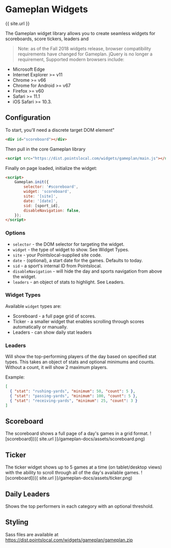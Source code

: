 # Gameplan Widgets
{{ site.url }}

The Gameplan widget library allows you to create seamless widgets for scoreboards, score tickers, leaders and 

> Note: as of the Fall 2018 widgets release, browser compatibility requirements have changed for Gameplan. jQuery is no longer a requirement, Supported modern browsers include: 
* Microsoft Edge
* Internet Explorer >= v11
* Chrome >= v66
* Chrome for Android >= v67
* Firefox >= v60
* Safari >= 11.1
* iOS Safari >= 10.3.

## Configuration
To start, you'll need a discrete target DOM element"

```html
<div id="scoreboard"></div>
```

Then pull in the core Gameplan library
```html
<script src="https://dist.pointslocal.com/widgets/gameplan/main.js"></script>
```

Finally on page loaded, initialize the widget:
```html
<script>
    Gameplan.init({
        selector: '#scoreboard',
        widget: 'scoreboard',
        site: '[site]',
        date: '[date]',
        sid: [sport_id],
        disableNavigation: false,
    });
</script>
```

### Options
* ```selector``` - the DOM selector for targeting the widget.
* ```widget``` - the type of widget to show. See Widget Types.
* ```site``` - your Pointslocal-supplied site code.
* ```date``` - (optional), a start date for the games. Defaults to today.
* ```sid``` - a sport's internal ID from Pointslocal. 
* ```disableNavigation``` - will hide the day and sports navigation from above the widget.
* ```leaders``` - an object of stats to highlight.  See Leaders.

### Widget Types
Available ```widget``` types are:
* Scoreboard - a full page grid of scores.
* Ticker - a smaller widget that enables scrolling through scores automatically or manually.
* Leaders - can show daily stat leaders 

### Leaders 
Will show the top-performing players of the day based on specified stat types. This takes an object of stats and optional minimums and counts. Without a count, it will show 2 maximum players.

Example:
```json
[
  { "stat": "rushing-yards", "minimum": 50, "count": 5 },
  { "stat": "passing-yards", "minimum": 100, "count": 5 },
  { "stat": "receiving-yards", "minimum": 25, "count": 3 }
]
```


## Scoreboard
The scoreboard shows a full page of a day's games in a grid format. 
![scoreboard]({{ site.url }}/gameplan-docs/assets/scoreboard.png)

## Ticker
The ticker widget shows up to 5 games at a time (on tablet/desktop views) with the ability to scroll through all of the day's available games.
![scoreboard]({{ site.url }}/gameplan-docs/assets/ticker.png)

## Daily Leaders
Shows the top performers in each category with an optional threshold.

## Styling
Sass files are available at https://dist.pointslocal.com/widgets/gameplan/gameplan.zip